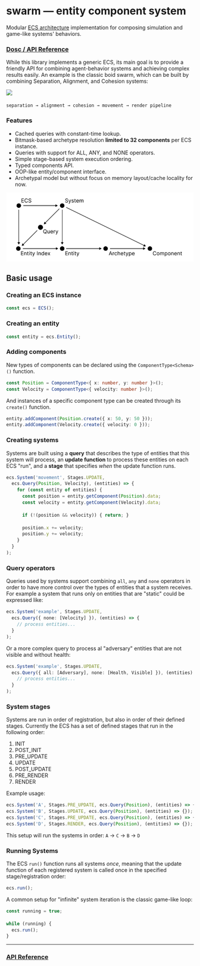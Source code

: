 # swarm — entity component system

Modular [ECS architecture](https://en.wikipedia.org/wiki/Entity_component_system) implementation for composing simulation and game-like systems' behaviors.

### [Dosc / API Reference](https://nicolaspasqualis.github.io/swarm-ecs/typedoc/index.html)

While this library implements a generic ECS, its main goal is to provide a friendly API for combining agent-behavior systems and achieving complex results easily. An example is the classic boid swarm, which can be built by combining Separation, Alignment, and Cohesion systems:

<img height="300" src="./docs/flock250.gif"></img>

`separation → alignment → cohesion → movement → render pipeline`

### Features
- Cached queries with constant-time lookup.
- Bitmask-based archetype resolution **limited to 32 components** per ECS instance.
- Queries with support for ALL, ANY, and NONE operators.
- Simple stage-based system execution ordering.
- Typed components API.
- OOP-like entity/component interface.
- Archetypal model but without focus on memory layout/cache locality for now.

![](./docs/diagram.svg)

## Basic usage

### Creating an ECS instance
```typescript
const ecs = ECS();
```

### Creating an entity
```typescript
const entity = ecs.Entity();
```

### Adding components
New types of components can be declared using the `ComponentType<Schema>()` function.
```typescript
const Position = ComponentType<{ x: number, y: number }>();
const Velocity = ComponentType<{ velocity: number }>();
```
And instances of a specific component type can be created through its `create()` function. 
```typescript
entity.addComponent(Position.create({ x: 50, y: 50 }));
entity.addComponent(Velocity.create({ velocity: 0 }));
```

### Creating systems
Systems are built using a **query** that describes the type of entities that this system will process, an **update function** to process these entities on each ECS "run", and a **stage** that specifies _when_ the update function runs.
```typescript
ecs.System('movement', Stages.UPDATE, 
  ecs.Query(Position, Velocity), (entities) => {
    for (const entity of entities) {
      const position = entity.getComponent(Position).data;
      const velocity = entity.getComponent(Velocity).data;

      if (!(position && velocity)) { return; }

      position.x += velocity;
      position.y += velocity;
    }
  }
);
```

### Query operators
Queries used by systems support combining `all`, `any` and `none` operators in order to have more control over the types of entities that a system receives.
For example a system that runs only on entities that are "static" could be expressed like:
```typescript
ecs.System('example', Stages.UPDATE, 
  ecs.Query({ none: [Velocity] }), (entities) => {
    // process entities...
  }
);
```
Or a more complex query to process al "adversary" entities that are not visible and without health:
```typescript
ecs.System('example', Stages.UPDATE, 
  ecs.Query({ all: [Adversary], none: [Health, Visible] }), (entities) => {
    // process entities...
  }
);
```

### System stages
Systems are run in order of registration, but also in order of their defined stages.
Currently the ECS has a set of defined stages that run in the following order:
1. INIT
2. POST_INIT
3. PRE_UPDATE
4. UPDATE
5. POST_UPDATE
6. PRE_RENDER
7. RENDER

Example usage:
```typescript
ecs.System('A', Stages.PRE_UPDATE, ecs.Query(Position), (entities) => {});
ecs.System('B', Stages.UPDATE, ecs.Query(Position), (entities) => {});
ecs.System('C', Stages.PRE_UPDATE, ecs.Query(Position), (entities) => {});
ecs.System('D', Stages.RENDER, ecs.Query(Position), (entities) => {});
```
This setup will run the systems in order: `A` -> `C` -> `B` -> `D`

### Running Systems
The ECS `run()` function runs all systems _once_, meaning that the update function of each registered system is called once in the specified stage/registration order: 
```typescript
ecs.run();
```
A common setup for "infinite" system iteration is the classic game-like loop:
```typescript
const running = true;

while (running) {
  ecs.run();
}
```

<hr>

### [API Reference](https://nicolaspasqualis.github.io/swarm-ecs/typedoc/index.html)
